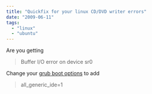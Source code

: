 ```yaml
---
title: "Quickfix for your linux CD/DVD writer errors"
date: "2009-06-11"
tags: 
  - "linux"
  - "ubuntu"
---
```


Are you getting

> Buffer I/O error on device sr0

Change your [grub boot options](https://help.ubuntu.com/community/BootOptions#Change%20Boot%20Options%20Temporarily%20For%20An%20Existing%20Installation) to add

> all\_generic\_ide=1
